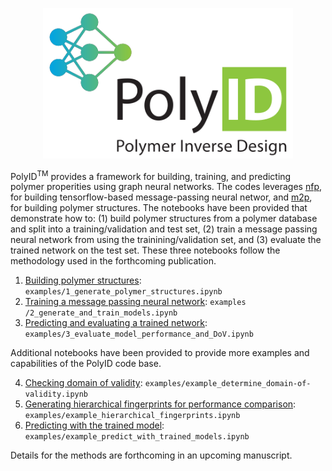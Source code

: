 
<p align="center">
  <img src="https://raw.githubusercontent.com/NREL/polyID/master/images/polyID-logo_color-full.svg" alt="PolyID Logo" width="400"/>
</p>

PolyID<sup>TM</sup> provides a framework for building, training, and predicting polymer properities using graph neural networks. The codes leverages [nfp](https://pypi.org/project/nfp/), for building tensorflow-based message-passing neural networ, and [m2p](https://pypi.org/project/m2p/), for building polymer structures.  The notebooks have been provided that demonstrate how to: (1) build polymer structures from a polymer database and split into a training/validation and test set, (2) train a message passing neural network from using the trainining/validation set, and (3) evaluate the trained network on the test set. These three notebooks follow the methodology used in the forthcoming publication.

1. [Building polymer structures](https://github.com/NREL/polyID/blob/develop/examples/1_generate_polymer_structures.ipynb): `examples/1_generate_polymer_structures.ipynb`
2. [Training a message passing neural network](https://github.com/NREL/polyID/blob/develop/examples/2_generate_and_train_models.ipynb): `examples
/2_generate_and_train_models.ipynb`
3. [Predicting and evaluating a trained network](https://github.com/NREL/polyID/blob/develop/examples/3_evaluate_model_performance_and_DoV.ipynb): `examples/3_evaluate_model_performance_and_DoV.ipynb`

Additional notebooks have been provided to provide more examples and capabilities of the PolyID code base.

4. [Checking domain of validity](https://github.com/NREL/polyID/blob/develop/examples/example_determine_domain-of-validity.ipynb): `examples/example_determine_domain-of-validity.ipynb`
5. [Generating hierarchical fingerprints for performance comparison](https://github.com/NREL/polyID/blob/develop/examples/example_hierarchical_fingerprints.ipynb): `examples/example_hierarchical_fingerprints.ipynb`
6. [Predicting with the trained model](https://github.com/NREL/polyID/blob/develop/examples/example_predict_with_trained_models.ipynb): `examples/example_predict_with_trained_models.ipynb` 

Details for the methods are forthcoming in an upcoming manuscript.

